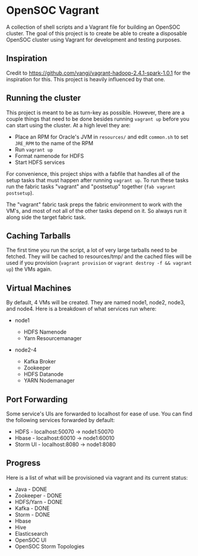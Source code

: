 # OpenSOC Vagrant

A collection of shell scripts and a Vagrant file for building an OpenSOC cluster. The goal of this project is to create be able to create a disposable OpenSOC cluster using Vagrant for development and testing purposes.

## Inspiration

Credit to https://github.com/vangj/vagrant-hadoop-2.4.1-spark-1.0.1 for the inspiration for this. This project is heavily influenced by that one.


## Running the cluster

This project is meant to be as turn-key as possible. However, there are a couple things that need to be done besides running `vagrant up` before you can start using the cluster. At a high level they are:

* Place an RPM for Oracle's JVM in `resources/` and edit `common.sh` to set `JRE_RPM` to the name of the RPM
* Run `vagrant up`
* Format namenode for HDFS
* Start HDFS services

For convenience, this project ships with a fabfile that handles all of the setup tasks that must happen after running `vagrant up`. To run these tasks run the fabric tasks "vagrant" and "postsetup" together (`fab vagrant postsetup`). 

The "vagrant" fabric task preps the fabric environment to work with the VM's, and most of not all of the other tasks depend on it. So always run it along side the target fabric task.

## Caching Tarballs

The first time you run the script, a lot of very large tarballs need to be fetched. They will be cached to resources/tmp/ and the cached files will be used if you provision (`vagrant provision` or `vagrant destroy -f && vagrant up`) the VMs again.


## Virtual Machines

By default, 4 VMs will be created. They are named node1, node2, node3, and node4. Here is a breakdown of what services run where:

* node1
  * HDFS Namenode
  * Yarn Resourcemanager

* node2-4
  * Kafka Broker
  * Zookeeper
  * HDFS Datanode
  * YARN Nodemanager

## Port Forwarding

Some service's UIs are forwarded to localhost for ease of use. You can find the following services forwarded by default:

* HDFS - localhost:50070 -> node1:50070
* Hbase - localhost:60010 -> node1:60010
* Storm UI - localhost:8080 -> node1:8080

## Progress

Here is a list of what will be provisioned via vagrant and its current status:

* Java - DONE
* Zookeeper - DONE
* HDFS/Yarn - DONE
* Kafka - DONE 
* Storm - DONE
* Hbase
* Hive
* Elasticsearch
* OpenSOC UI
* OpenSOC Storm Topologies

